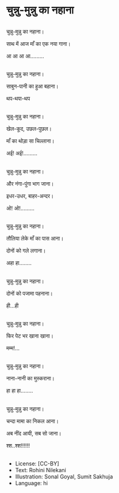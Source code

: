 # चुन्नु-मुन्नु का नहाना

##
चुन्नु-मुन्नु का नहाना।

साथ में आज माँ का एक नया गाना।

आ आ आ आ.........

##
चुन्नु-मुन्नु का नहाना।

साबुन-पानी का हुआ बहाना।

थप-थपा-थप

##
चुन्नु-मुन्नु का नहाना।

खेल-कूद, उछल-पुछल।

माँ का थोड़ा सा चिल्लाना।

अई! अई!.........

##
चुन्नु-मुन्नु का नहाना।

और नंगा-पुंगा भाग जाना।

इधर-उधर, बाहर-अन्दर।

ओ! ओ!.........

##
चुन्नु-मुन्नु का नहाना।

तौलिया लेके माँ का पास आना।

दोनों को गले लगाना।

अहा हा........

##
चुन्नु-मुन्नु का नहाना।

दोनों को पजामा पहनाना।

ही...ही

##
चुन्नु-मुन्नु का नहाना।

फिर पेट भर खाना खाना।

मम्म!...

##
चुन्नु-मुन्नु का नहाना।

नाना-नानी का मुस्कराना।

हा हा हा........

##
चुन्नु-मुन्नु का नहाना।

चन्दा मामा का निकल आना।

अब नींद आयी, सब सो जाना।

श्श..श्श!!!!!!

##
* License: [CC-BY]
* Text: Rohini Nilekani
* Illustration: Sonal Goyal, Sumit Sakhuja
* Language: hi
